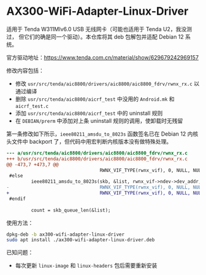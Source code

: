 # AX300-WiFi-Adapter-Linux-Driver

适用于 Tenda W311MIv6.0 USB 无线网卡（可能也适用于 Tenda U2，我没测过，
但它们的确是同一个驱动）。本仓库将其 deb 包解包并适配 Debian 12 系统。

官方驱动地址：https://www.tenda.com.cn/material/show/629679242969157

修改内容包括：

- 修改 `usr/src/tenda/aic8800/drivers/aic8800/aic8800_fdrv/rwnx_rx.c` 以通过编译
- 删除 `usr/src/tenda/aic8800/aicrf_test` 中没用的 `Android.mk` 和 `aicrf_test.c`
- 添加 `usr/src/tenda/aic8800/aicrf_test` 中的 uninstall 规则
- 在 `DEBIAN/prerm` 中添加对上条 uninstall 规则的调用，使卸载时无残留

第一条修改如下所示，`ieee80211_amsdu_to_8023s` 函数签名已在 Debian 12
内核头文件中 backport 了，但代码中用宏判断内核版本没有做特殊处理。

```diff
--- a/usr/src/tenda/aic8800/drivers/aic8800/aic8800_fdrv/rwnx_rx.c
+++ b/usr/src/tenda/aic8800/drivers/aic8800/aic8800_fdrv/rwnx_rx.c
@@ -473,7 +473,7 @@
                                  RWNX_VIF_TYPE(rwnx_vif), 0, NULL, NULL, false);
 #else
         ieee80211_amsdu_to_8023s(skb, &list, rwnx_vif->ndev->dev_addr,
-                                 RWNX_VIF_TYPE(rwnx_vif), 0, NULL, NULL);
+                                 RWNX_VIF_TYPE(rwnx_vif), 0, NULL, NULL, false);
 #endif
 
         count = skb_queue_len(&list);

```

使用方法：
```bash
dpkg-deb -b ax300-wifi-adapter-linux-driver
sudo apt install ./ax300-wifi-adapter-linux-driver.deb
```

已知问题：
- 每次更新 `linux-image` 和 `linux-headers` 包后需要重新安装

